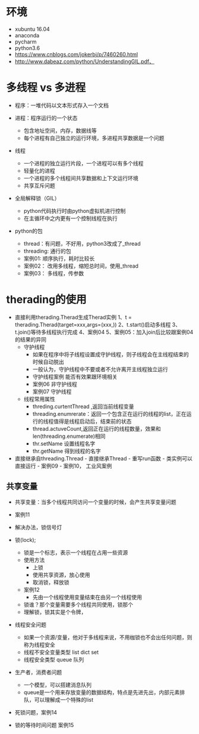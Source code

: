 # 环境
- xubuntu 16.04
- anaconda
- pycharm
- python3.6
- https://www.cnblogs.com/jokerbj/p/7460260.html
- http://www.dabeaz.com/python/UnderstandingGIL.pdf、
# 多线程 vs 多进程
- 程序：一堆代码以文本形式存入一个文档
- 进程：程序运行的一个状态
    - 包含地址空间，内存，数据线等
    - 每个进程有自己独立的运行环境，多进程共享数据是一个问题
- 线程
    - 一个进程的独立运行片段，一个进程可以有多个线程
    - 轻量化的进程
    - 一个进程的多个线程间共享数据和上下文运行环境
    - 共享互斥问题
- 全局解释锁（GIL）
    - python代码执行时由python虚拟机进行控制
    - 在主循环中之内更有一个控制线程在执行
    
- python的包
    - thread：有问题，不好用，python3改成了_thread
    - threading: 通行的包
    - 案例01: 顺序执行，耗时比较长
    - 案例02： 改用多线程，缩短总时间，使用_thread
    - 案例03： 多线程，传参数
    
# therading的使用
    
- 直接利用therading.Therad生成Therad实例
        1、t = therading.Therad(target=xxx,args=(xxx,))
        2、t.start()启动多线程
        3、t.join()等待多线程执行完成
        4、案例04
        5、案例05：加入join后比较跟案例04的结果的异同
    - 守护线程
        - 如果在程序中将子线程设置成守护线程，则子线程会在主线程结束的时候自动脱出
        - 一般认为，守护线程中不要或者不允许离开主线程独立运行
        - 守护线程案例 能否有效果跟环境相关
        - 案例06 非守护线程
        - 案例07 守护线程
    -  线程常用属性
        - threding.curtentThread ,返回当前线程变量
        - threading.enumrerate：返回一个包含正在运行的线程的list，正在运行的线程值得是线程启动后，结束前的状态
        - thread.actuveCount,返回正在运行的线程数量，效果和len(threading.enumerate)相同
        - thr.setName 设置线程名字
        - thr.getName 得到线程的名字
- 直接继承自threading.Thread
        - 直接继承Thread
        - 重写run函数
        - 类实例可以直接运行
        - 案例09
        - 案例10， 工业风案例
## 共享变量

- 共享变量：当多个线程共同访问一个变量的时候，会产生共享变量问题
- 案例11
- 解决办法，锁信号灯
- 锁(lock);
    - 锁是一个标志，表示一个线程在占用一些资源
    - 使用方法
        - 上锁
        - 使用共享资源，放心使用
        - 取消锁，释放锁
    - 案例12
        - 先由一个线程使用变量结束在由另一个线程使用
    - 锁谁？那个变量需要多个线程共同使用，锁那个
    - 理解锁，锁其实是个令牌，
    
- 线程安全问题
    - 如果一个资源/变量，他对于多线程来说，不用枷锁也不会出任何问题，则称为线程安全
    - 线程不安全变量类型 list dict set
    - 线程安全类型 queue 队列
    
- 生产者，消费者问题
    - 一个模型，可以搭建消息队列
    - queue是一个用来存放变量的数据结构，特点是先进先出，内部元素排队，可以理解成一个特殊的list
- 死锁问题，案例14
- 锁的等待时间问题 案例15
